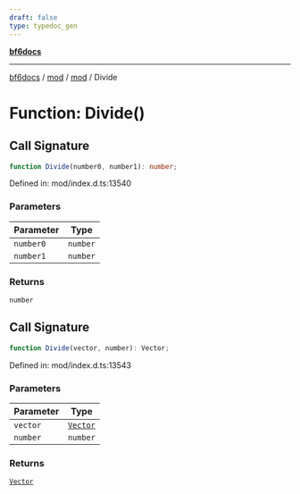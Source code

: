 ```yaml
---
draft: false
type: typedoc_gen
---
```


[**bf6docs**](../../../_index.md)

***

[bf6docs](../../../_index.md) / [mod](../../_index.md) / [mod](../_index.md) / Divide

# Function: Divide()

## Call Signature

```ts
function Divide(number0, number1): number;
```

Defined in: mod/index.d.ts:13540

### Parameters

| Parameter | Type |
| ------ | ------ |
| `number0` | `number` |
| `number1` | `number` |

### Returns

`number`

## Call Signature

```ts
function Divide(vector, number): Vector;
```

Defined in: mod/index.d.ts:13543

### Parameters

| Parameter | Type |
| ------ | ------ |
| `vector` | [`Vector`](../Vector/_index.md) |
| `number` | `number` |

### Returns

[`Vector`](../Vector/_index.md)
